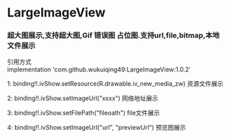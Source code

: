 # LargeImageView
### 超大图展示,支持超大图,Gif 错误图 占位图.支持url,file,bitmap,本地文件展示

引用方式          
implementation 'com.github.wukuiqing49:LargeImageView:1.0.2'     


1:  binding!!.ivShow.setResource(R.drawable.iv_new_media_zw) 资源文件展示   

2:  binding!!.ivShow.setImageUrl("xxxx") 网络地址展示     

3:  binding!!.ivShow.setFilePath("fileoath")  file文件展示      

4:  binding!!.ivShow.setImageUrl("url", "previewUrl")   预览图展示       

  
